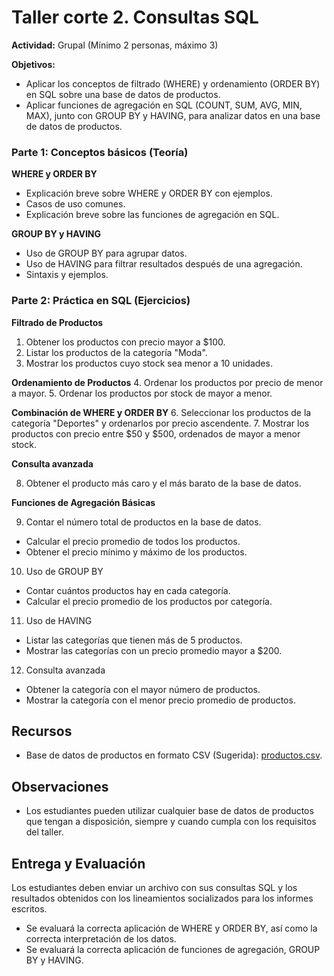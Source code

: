 # Taller corte 2. Consultas SQL

**Actividad:** Grupal (Mínimo 2 personas, máximo 3)  
 
**Objetivos:** 
- Aplicar los conceptos de filtrado (WHERE) y ordenamiento (ORDER BY) en SQL sobre una base de datos de productos. 
- Aplicar funciones de agregación en SQL (COUNT, SUM, AVG, MIN, MAX), junto con GROUP BY y HAVING, para analizar datos en una base de datos de productos.

### Parte 1: Conceptos básicos (Teoría) 

**WHERE y ORDER BY**
- Explicación breve sobre WHERE y ORDER BY con ejemplos. 
- Casos de uso comunes. 
- Explicación breve sobre las funciones de agregación en SQL.

**GROUP BY y HAVING**
- Uso de GROUP BY para agrupar datos.
- Uso de HAVING para filtrar resultados después de una agregación.
- Sintaxis y ejemplos.


### Parte 2: Práctica en SQL (Ejercicios) 

**Filtrado de Productos**

1. Obtener los productos con precio mayor a $100. 
2. Listar los productos de la categoría "Moda". 
3. Mostrar los productos cuyo stock sea menor a 10 unidades. 

**Ordenamiento de Productos**
4. Ordenar los productos por precio de menor a mayor. 
5. Ordenar los productos por stock de mayor a menor. 

**Combinación de WHERE y ORDER BY**
6. Seleccionar los productos de la categoría "Deportes" y ordenarlos por precio ascendente. 
7. Mostrar los productos con precio entre $50 y $500, ordenados de mayor a menor stock. 

**Consulta avanzada**

8. Obtener el producto más caro y el más barato de la base de datos. 

**Funciones de Agregación Básicas**

9. Contar el número total de productos en la base de datos.
- Calcular el precio promedio de todos los productos.
- Obtener el precio mínimo y máximo de los productos.

10. Uso de GROUP BY
- Contar cuántos productos hay en cada categoría.
- Calcular el precio promedio de los productos por categoría.

11. Uso de HAVING
- Listar las categorías que tienen más de 5 productos.
- Mostrar las categorías con un precio promedio mayor a $200.

12. Consulta avanzada
- Obtener la categoría con el mayor número de productos.
- Mostrar la categoría con el menor precio promedio de productos.

## Recursos

- Base de datos de productos en formato CSV (Sugerida): [productos.csv](https://github.com/davidriveraarbelaez/Bases_de_Datos_II/blob/main/Consultas_SQL/productos.csv).

## Observaciones
- Los estudiantes pueden utilizar cualquier base de datos de productos que tengan a disposición, siempre y cuando cumpla con los requisitos del taller.

## Entrega y Evaluación 

Los estudiantes deben enviar un archivo con sus consultas SQL y los resultados obtenidos con los lineamientos socializados para los informes escritos. 

- Se evaluará la correcta aplicación de WHERE y ORDER BY, así como la correcta interpretación de los datos. 
- Se evaluará la correcta aplicación de funciones de agregación, GROUP BY y HAVING.